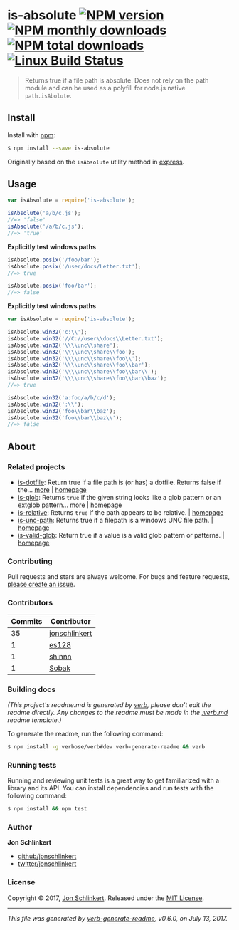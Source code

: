 # is-absolute [![NPM version](https://img.shields.io/npm/v/is-absolute.svg?style=flat)](https://www.npmjs.com/package/is-absolute) [![NPM monthly downloads](https://img.shields.io/npm/dm/is-absolute.svg?style=flat)](https://npmjs.org/package/is-absolute) [![NPM total downloads](https://img.shields.io/npm/dt/is-absolute.svg?style=flat)](https://npmjs.org/package/is-absolute) [![Linux Build Status](https://img.shields.io/travis/jonschlinkert/is-absolute.svg?style=flat&label=Travis)](https://travis-ci.org/jonschlinkert/is-absolute)

> Returns true if a file path is absolute. Does not rely on the path module and can be used as a polyfill for node.js native `path.isAbolute`.

## Install

Install with [npm](https://www.npmjs.com/):

```sh
$ npm install --save is-absolute
```

Originally based on the `isAbsolute` utility method in [express](https://github.com/visionmedia/express).

## Usage

```js
var isAbsolute = require('is-absolute');

isAbsolute('a/b/c.js');
//=> 'false'
isAbsolute('/a/b/c.js');
//=> 'true'
```

**Explicitly test windows paths**

```js
isAbsolute.posix('/foo/bar');
isAbsolute.posix('/user/docs/Letter.txt');
//=> true

isAbsolute.posix('foo/bar');
//=> false
```

**Explicitly test windows paths**

```js
var isAbsolute = require('is-absolute');

isAbsolute.win32('c:\\');
isAbsolute.win32('//C://user\\docs\\Letter.txt');
isAbsolute.win32('\\\\unc\\share');
isAbsolute.win32('\\\\unc\\share\\foo');
isAbsolute.win32('\\\\unc\\share\\foo\\');
isAbsolute.win32('\\\\unc\\share\\foo\\bar');
isAbsolute.win32('\\\\unc\\share\\foo\\bar\\');
isAbsolute.win32('\\\\unc\\share\\foo\\bar\\baz');
//=> true

isAbsolute.win32('a:foo/a/b/c/d');
isAbsolute.win32(':\\');
isAbsolute.win32('foo\\bar\\baz');
isAbsolute.win32('foo\\bar\\baz\\');
//=> false
```

## About

### Related projects

* [is-dotfile](https://www.npmjs.com/package/is-dotfile): Return true if a file path is (or has) a dotfile. Returns false if the… [more](https://github.com/jonschlinkert/is-dotfile) | [homepage](https://github.com/jonschlinkert/is-dotfile "Return true if a file path is (or has) a dotfile. Returns false if the path is a dot directory.")
* [is-glob](https://www.npmjs.com/package/is-glob): Returns `true` if the given string looks like a glob pattern or an extglob pattern… [more](https://github.com/jonschlinkert/is-glob) | [homepage](https://github.com/jonschlinkert/is-glob "Returns `true` if the given string looks like a glob pattern or an extglob pattern. This makes it easy to create code that only uses external modules like node-glob when necessary, resulting in much faster code execution and initialization time, and a bet")
* [is-relative](https://www.npmjs.com/package/is-relative): Returns `true` if the path appears to be relative. | [homepage](https://github.com/jonschlinkert/is-relative "Returns `true` if the path appears to be relative.")
* [is-unc-path](https://www.npmjs.com/package/is-unc-path): Returns true if a filepath is a windows UNC file path. | [homepage](https://github.com/jonschlinkert/is-unc-path "Returns true if a filepath is a windows UNC file path.")
* [is-valid-glob](https://www.npmjs.com/package/is-valid-glob): Return true if a value is a valid glob pattern or patterns. | [homepage](https://github.com/jonschlinkert/is-valid-glob "Return true if a value is a valid glob pattern or patterns.")

### Contributing

Pull requests and stars are always welcome. For bugs and feature requests, [please create an issue](../../issues/new).

### Contributors

| **Commits** | **Contributor** | 
| --- | --- |
| 35 | [jonschlinkert](https://github.com/jonschlinkert) |
| 1 | [es128](https://github.com/es128) |
| 1 | [shinnn](https://github.com/shinnn) |
| 1 | [Sobak](https://github.com/Sobak) |

### Building docs

_(This project's readme.md is generated by [verb](https://github.com/verbose/verb-generate-readme), please don't edit the readme directly. Any changes to the readme must be made in the [.verb.md](.verb.md) readme template.)_

To generate the readme, run the following command:

```sh
$ npm install -g verbose/verb#dev verb-generate-readme && verb
```

### Running tests

Running and reviewing unit tests is a great way to get familiarized with a library and its API. You can install dependencies and run tests with the following command:

```sh
$ npm install && npm test
```

### Author

**Jon Schlinkert**

* [github/jonschlinkert](https://github.com/jonschlinkert)
* [twitter/jonschlinkert](https://twitter.com/jonschlinkert)

### License

Copyright © 2017, [Jon Schlinkert](https://github.com/jonschlinkert).
Released under the [MIT License](LICENSE).

***

_This file was generated by [verb-generate-readme](https://github.com/verbose/verb-generate-readme), v0.6.0, on July 13, 2017._
